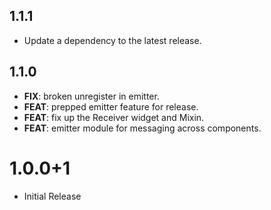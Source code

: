 ## 1.1.1

 - Update a dependency to the latest release.

## 1.1.0

 - **FIX**: broken unregister in emitter.
 - **FEAT**: prepped emitter feature for release.
 - **FEAT**: fix up the Receiver widget and Mixin.
 - **FEAT**: emitter module for messaging across components.

# 1.0.0+1
- Initial Release

